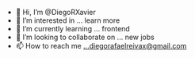 - 👋 Hi, I’m @DiegoRXavier
- 👀 I’m interested in ... learn more
- 🌱 I’m currently learning ... frontend  
- 💞️ I’m looking to collaborate on ... new jobs
- 📫 How to reach me ...diegorafaelreivax@gmail.com

<!---
DiegoRXavier/DiegoRXavier is a ✨ special ✨ repository because its `README.md` (this file) appears on your GitHub profile.
You can click the Preview link to take a look at your changes.
--->
